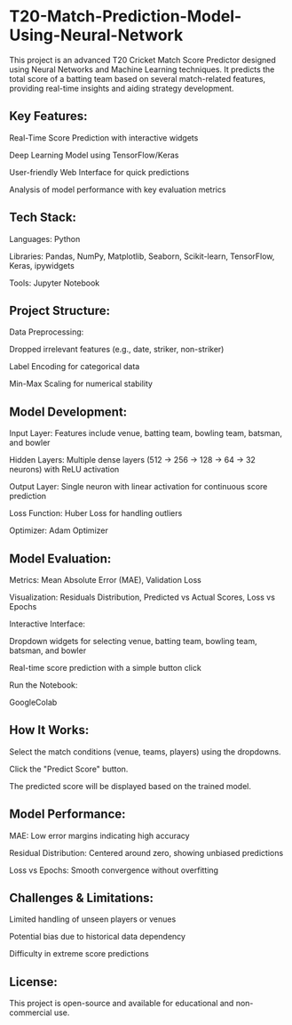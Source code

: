 # T20-Match-Prediction-Model-Using-Neural-Network
This project is an advanced T20 Cricket Match Score Predictor designed using Neural Networks and Machine Learning techniques. It predicts the total score of a batting team based on several match-related features, providing real-time insights and aiding strategy development.

 ## Key Features:

Real-Time Score Prediction with interactive widgets

Deep Learning Model using TensorFlow/Keras

User-friendly Web Interface for quick predictions

Analysis of model performance with key evaluation metrics

## Tech Stack:

Languages: Python

Libraries: Pandas, NumPy, Matplotlib, Seaborn, Scikit-learn, TensorFlow, Keras, ipywidgets

Tools: Jupyter Notebook

## Project Structure:

Data Preprocessing:

Dropped irrelevant features (e.g., date, striker, non-striker)

Label Encoding for categorical data

Min-Max Scaling for numerical stability

## Model Development:

Input Layer: Features include venue, batting team, bowling team, batsman, and bowler

Hidden Layers: Multiple dense layers (512 → 256 → 128 → 64 → 32 neurons) with ReLU activation

Output Layer: Single neuron with linear activation for continuous score prediction

Loss Function: Huber Loss for handling outliers

Optimizer: Adam Optimizer

## Model Evaluation:

Metrics: Mean Absolute Error (MAE), Validation Loss

Visualization: Residuals Distribution, Predicted vs Actual Scores, Loss vs Epochs

Interactive Interface:

Dropdown widgets for selecting venue, batting team, bowling team, batsman, and bowler

Real-time score prediction with a simple button click

Run the Notebook:

GoogleColab

## How It Works:

Select the match conditions (venue, teams, players) using the dropdowns.

Click the "Predict Score" button.

The predicted score will be displayed based on the trained model.

## Model Performance:

MAE: Low error margins indicating high accuracy

Residual Distribution: Centered around zero, showing unbiased predictions

Loss vs Epochs: Smooth convergence without overfitting

## Challenges & Limitations:

Limited handling of unseen players or venues

Potential bias due to historical data dependency

Difficulty in extreme score predictions

## License:

This project is open-source and available for educational and non-commercial use.
